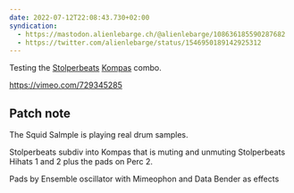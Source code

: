```yaml
---
date: 2022-07-12T22:08:43.730+02:00
syndication:
  - https://mastodon.alienlebarge.ch/@alienlebarge/108636185590287682
  - https://twitter.com/alienlebarge/status/1546950189142925312
---
```

Testing the [Stolperbeats](https://makingsoundmachines.com/stolperbeats/)   [Kompas](https://bastl-instruments.com/eurorack/modules/kompas) combo.

https://vimeo.com/729345285

## Patch note

The Squid Salmple is playing real drum samples.

Stolperbeats subdiv into Kompas that is muting and unmuting Stolperbeats Hihats 1 and 2 plus the pads on Perc 2.

Pads by Ensemble oscillator with Mimeophon and Data Bender as effects
